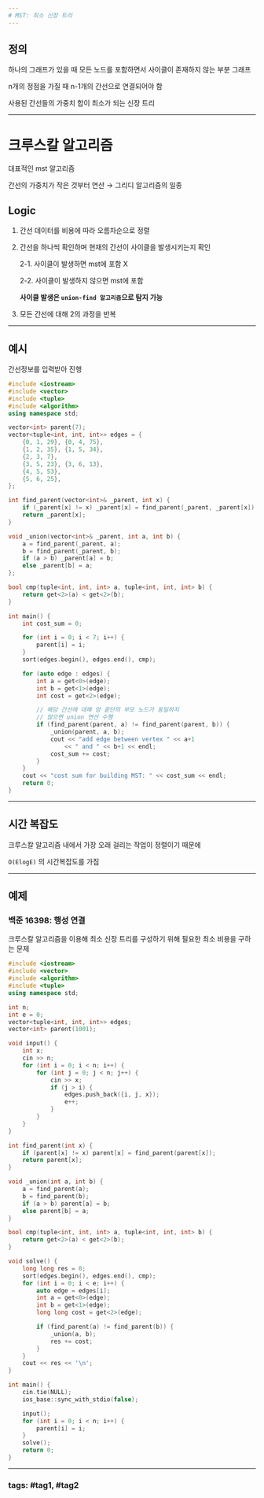 ```yaml
---
# MST: 최소 신장 트리
---
```


## 정의

하나의 그래프가 있을 때 모든 노드를 포함하면서 사이클이 존재하지 않는 부분 그래프

n개의 정점을 가질 때 n-1개의 간선으로 연결되어야 함

사용된 간선들의 가중치 합이 최소가 되는 신장 트리

---

# 크루스칼 알고리즘

대표적인 mst 알고리즘

간선의 가중치가 작은 것부터 연산 → 그리디 알고리즘의 일종

## Logic

1. 간선 데이터를 비용에 따라 오름차순으로 정렬
2. 간선을 하나씩 확인하며 현재의 간선이 사이클을 발생시키는지 확인

    2-1. 사이클이 발생하면 mst에 포함 X

    2-2. 사이클이 발생하지 않으면 mst에 포함

    **사이클 발생은 `union-find 알고리즘`으로 탐지 가능**

3. 모든 간선에 대해 2의 과정을 반복

---

## 예시

간선정보를 입력받아 진행

```cpp
#include <iostream>
#include <vector>
#include <tuple>
#include <algorithm>
using namespace std;

vector<int> parent(7);
vector<tuple<int, int, int>> edges = {
	{0, 1, 29}, {0, 4, 75},
	{1, 2, 35}, {1, 5, 34},
	{2, 3, 7},
	{3, 5, 23}, {3, 6, 13},
	{4, 5, 53},
	{5, 6, 25},
};

int find_parent(vector<int>& _parent, int x) {
	if (_parent[x] != x) _parent[x] = find_parent(_parent, _parent[x]);
	return _parent[x];
}

void _union(vector<int>& _parent, int a, int b) {
	a = find_parent(_parent, a);
	b = find_parent(_parent, b);
	if (a > b) _parent[a] = b;
	else _parent[b] = a;
};

bool cmp(tuple<int, int, int> a, tuple<int, int, int> b) {
	return get<2>(a) < get<2>(b);
}

int main() {
	int cost_sum = 0;

	for (int i = 0; i < 7; i++) {
		parent[i] = i;
	}
	sort(edges.begin(), edges.end(), cmp);

	for (auto edge : edges) {
		int a = get<0>(edge);
		int b = get<1>(edge);
		int cost = get<2>(edge);

		// 해당 간선에 대해 양 끝단의 부모 노드가 동일하지
		// 않으면 union 연산 수행
		if (find_parent(parent, a) != find_parent(parent, b)) {
			_union(parent, a, b);
			cout << "add edge between vertex " << a+1
				<< " and " << b+1 << endl;
			cost_sum += cost;
		}
	}
	cout << "cost sum for building MST: " << cost_sum << endl;
	return 0;
}
```

---

## 시간 복잡도

크루스칼 알고리즘 내에서 가장 오래 걸리는 작업이 정렬이기 때문에

`O(ElogE)` 의 시간복잡도를 가짐

---

## 예제

### 백준 16398: 행성 연결

크루스칼 알고리즘을 이용해 최소 신장 트리를 구성하기 위해 필요한 최소 비용을 구하는 문제

```cpp
#include <iostream>
#include <vector>
#include <algorithm>
#include <tuple>
using namespace std;

int n;
int e = 0;
vector<tuple<int, int, int>> edges;
vector<int> parent(1001);

void input() {
	int x;
	cin >> n;
	for (int i = 0; i < n; i++) {
		for (int j = 0; j < n; j++) {
			cin >> x;
			if (j > i) {
				edges.push_back({i, j, x});
				e++;
			}
		}
	}
}

int find_parent(int x) {
	if (parent[x] != x) parent[x] = find_parent(parent[x]);
	return parent[x];
}

void _union(int a, int b) {
	a = find_parent(a);
	b = find_parent(b);
	if (a > b) parent[a] = b;
	else parent[b] = a;
}

bool cmp(tuple<int, int, int> a, tuple<int, int, int> b) {
	return get<2>(a) < get<2>(b);
}

void solve() {
	long long res = 0;
	sort(edges.begin(), edges.end(), cmp);
	for (int i = 0; i < e; i++) {
		auto edge = edges[i];
		int a = get<0>(edge);
		int b = get<1>(edge);
		long long cost = get<2>(edge);

		if (find_parent(a) != find_parent(b)) {
			_union(a, b);
			res += cost;
		}
	}
	cout << res << '\n';
}

int main() {
	cin.tie(NULL);
	ios_base::sync_with_stdio(false);

	input();
	for (int i = 0; i < n; i++) {
		parent[i] = i;
	}
	solve();
	return 0;
}
```

---
### tags: #tag1, #tag2